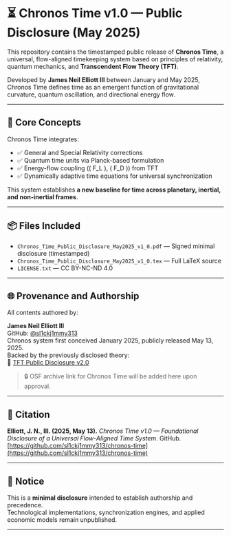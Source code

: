 # ⏳ Chronos Time v1.0 — Public Disclosure (May 2025)

This repository contains the timestamped public release of **Chronos Time**, a universal, flow-aligned timekeeping system based on principles of relativity, quantum mechanics, and **Transcendent Flow Theory (TFT)**.

Developed by **James Neil Elliott III** between January and May 2025, Chronos Time defines time as an emergent function of gravitational curvature, quantum oscillation, and directional energy flow.

---

## 📄 Core Concepts

Chronos Time integrates:

- ✅ General and Special Relativity corrections  
- ✅ Quantum time units via Planck-based formulation  
- ✅ Energy-flow coupling (\( F_L \), \( F_D \)) from TFT  
- ✅ Dynamically adaptive time equations for universal synchronization

This system establishes **a new baseline for time across planetary, inertial, and non-inertial frames**.

---

## 📦 Files Included

- `Chronos_Time_Public_Disclosure_May2025_v1_0.pdf` — Signed minimal disclosure (timestamped)
- `Chronos_Time_Public_Disclosure_May2025_v1_0.tex` — Full LaTeX source
- `LICENSE.txt` — CC BY-NC-ND 4.0

---

## 🌐 Provenance and Authorship

All contents authored by:

**James Neil Elliott III**  
GitHub: [@sl1ckj1mmy313](https://github.com/sl1ckj1mmy313)  
Chronos system first conceived January 2025, publicly released May 13, 2025.  
Backed by the previously disclosed theory:  
📘 [TFT Public Disclosure v2.0](https://github.com/sl1ckj1mmy313/tft-may2025/releases)

> 🔒 OSF archive link for Chronos Time will be added here upon approval.

---

## 🧠 Citation

**Elliott, J. N., III. (2025, May 13).** *Chronos Time v1.0 — Foundational Disclosure of a Universal Flow-Aligned Time System*. GitHub.  
[https://github.com/sl1ckj1mmy313/chronos-time](https://github.com/sl1ckj1mmy313/chronos-time)

---

## 📢 Notice

This is a **minimal disclosure** intended to establish authorship and precedence.  
Technological implementations, synchronization engines, and applied economic models remain unpublished.

---
